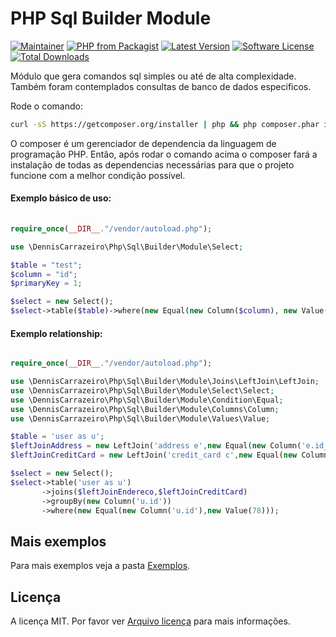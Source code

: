 # PHP Sql Builder Module

[![Maintainer](http://img.shields.io/badge/maintainer-@denniscarrazeiro-blue.svg?style=flat-square)](https://www.linkedin.com/in/dennis-carrazeiro)
[![PHP from Packagist](https://img.shields.io/packagist/php-v/denniscarrazeiro/php-sql-builder-module.svg?style=flat-square)](https://packagist.org/packages/denniscarrazeiro/php-sql-builder-module)
[![Latest Version](https://img.shields.io/github/release/denniscarrazeiro/php-sql-builder-module.svg?style=flat-square)](https://github.com/denniscarrazeiro/php-database-modul/releases)
[![Software License](https://img.shields.io/badge/license-MIT-brightgreen.svg?style=flat-square)](LICENSE)
[![Total Downloads](https://img.shields.io/packagist/dt/denniscarrazeiro/php-sql-builder-module.svg?style=flat-square)](https://packagist.org/packages/denniscarrazeiro/php-sql-builder-module)

Módulo que gera comandos sql simples ou até de alta complexidade.
Também foram contemplados consultas de banco de dados especificos.

Rode o comando:

```bash
curl -sS https://getcomposer.org/installer | php && php composer.phar install
```

O composer é um gerenciador de dependencia da linguagem de programação PHP. 
Então, após rodar o comando acima o composer fará a instalação de todas as 
dependencias necessárias para que o projeto funcione com a melhor condição possível.


#### Exemplo básico de uso:

```php
	
require_once(__DIR__."/vendor/autoload.php");

use \DennisCarrazeiro\Php\Sql\Builder\Module\Select;

$table = "test";
$column = "id";
$primaryKey = 1;

$select = new Select();
$select->table($table)->where(new Equal(new Column($column), new Value($primaryKey)));

```

#### Exemplo relationship:

```php

require_once(__DIR__."/vendor/autoload.php");

use \DennisCarrazeiro\Php\Sql\Builder\Module\Joins\LeftJoin\LeftJoin;
use \DennisCarrazeiro\Php\Sql\Builder\Module\Select\Select;
use \DennisCarrazeiro\Php\Sql\Builder\Module\Condition\Equal;
use \DennisCarrazeiro\Php\Sql\Builder\Module\Columns\Column;
use \DennisCarrazeiro\Php\Sql\Builder\Module\Values\Value;

$table = 'user as u';
$leftJoinAddress = new LeftJoin('address e',new Equal(new Column('e.id_user'),new Column('u.id')));
$leftJoinCreditCard = new LeftJoin('credit_card c',new Equal(new Column('c.id_user'),new Column('u.id')));

$select = new Select();
$select->table('user as u')
	   ->joins($leftJoinEndereco,$leftJoinCreditCard)
	   ->groupBy(new Column('u.id'))
	   ->where(new Equal(new Column('u.id'),new Value(78)));

```

## Mais exemplos

Para mais exemplos veja a pasta [Exemplos](https://github.com/denniscarrazeiro/php-sql-builder-module/blob/master/examples).

## Licença

A licença MIT. Por favor ver [Arquivo licença](https://github.com/denniscarrazeiro/php-sql-builder-module/blob/master/LICENSE) para mais informações.
